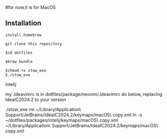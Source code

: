 #for now,it is for MacOS

## Installation
```
install homebrew
```

```
git clone this repository
```

```
$cd dotfiles
```

```
$brew bundle
```

```
$chmod +x stow_exe
$./stow_exe
```

<!-- ``` -->
<!-- curl -o - https://raw.githubusercontent.com/yuki-akiba-jp/dotfiles/main/install_for_macos.sh | sh -->
<!-- ``` -->
<!---->
<!-- ``` -->
<!-- curl -o - https://raw.githubusercontent.com/yuki-akiba-jp/dotfiles/main/install_for_linuxos.sh | sh -->
<!-- ``` -->

intelij

my .ideavimrc is in dotfiles/package/neovim/.ideavimrc
do below, replacing IdeaIC2024.2 to your version

./stow_exe
rm ~/Library/Application\ Support/JetBrains/IdeaIC2024.2/keymaps/macOS\ copy.xml
ln -s ~/dotfiles/packages/intelij/keymaps/macOS\ copy.xml ~/Library/Application\ Support/JetBrains/IdeaIC2024.2/keymaps/macOS\ copy.xml
